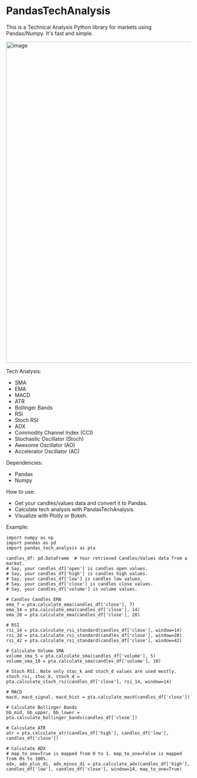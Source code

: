 # PandasTechAnalysis
This is a Technical Analysis Python library for markets using Pandas/Numpy. It's fast and simple.

<img width="1488" height="875" alt="image" src="https://github.com/user-attachments/assets/cc3797b4-9936-437f-831b-73b19aebf4ac" />


Tech Analysis:
- SMA
- EMA
- MACD
- ATR
- Bollinger Bands
- RSI
- Stoch RSI
- ADX
- Commodity Channel Index (CCI)
- Stochastic Oscillator (Stoch)
- Awesome Oscillator (AO)
- Accelerator Oscillator (AC)

Dependencies:
- Pandas
- Numpy

How to use:
- Get your candles/values data and convert it to Pandas.
- Calculate tech analysis with PandasTechAnalysis.
- Visualize with Plotly or Bokeh.

Example:
```
import numpy as np
import pandas as pd
import pandas_tech_analysis as pta

candles_df: pd.DataFrame  # Your retrieved Candles/Values data from a market.
# Say, your candles_df['open'] is candles open values.
# Say, your candles_df['high'] is candles high values.
# Say, your candles_df['low'] is candles low values.
# Say, your candles_df['close'] is candles close values.
# Say, your candles_df['volume'] is volume values.

# Candles Candles EMA
ema_7 = pta.calculate_ema(candles_df['close'], 7)
ema_14 = pta.calculate_ema(candles_df['close'], 14)
ema_28 = pta.calculate_ema(candles_df['close'], 28)

# RSI
rsi_14 = pta.calculate_rsi_standard(candles_df['close'], window=14)
rsi_28 = pta.calculate_rsi_standard(candles_df['close'], window=28)
rsi_42 = pta.calculate_rsi_standard(candles_df['close'], window=42)

# Calculate Volume SMA
volume_sma_5 = pta.calculate_sma(candles_df['volume'], 5)
volume_sma_10 = pta.calculate_sma(candles_df['volume'], 10)

# Stoch RSI. Note only stoc_k and stoch_d values are used mostly.
stoch_rsi, stoc_k, stoch_d = pta.calculate_stoch_rsi(candles_df['close'], rsi_14, window=14)

# MACD
macd, macd_signal, macd_hist = pta.calculate_macd(candles_df['close'])

# Calculate Bollinger Bands
bb_mid, bb_upper, bb_lower =  pta.calculate_bollinger_bands(candles_df['close'])

# Calculate ATR
atr = pta.calculate_atr(candles_df['high'], candles_df['low'], candles_df['close'])

# Calculate ADX
# map_to_one=True is mapped from 0 to 1. map_to_one=False is mapped from 0% to 100%.
adx, adx_plus_di, adx_minus_di = pta.calculate_adx(candles_df['high'], candles_df['low'], candles_df['close'], window=14, map_to_one=True)
```
